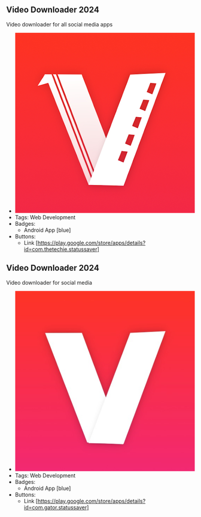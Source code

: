 ## Video Downloader 2024
Video downloader for all social media apps
- ![600x200](../assets/logo.jpg)
- Tags: Web Development
- Badges:
  - Android App [blue]
- Buttons:
  - Link [https://play.google.com/store/apps/details?id=com.thetechie.statussaver]

## Video Downloader 2024
Video downloader for social media
- ![600x200](../assets/logo2.jpeg)
- Tags: Web Development
- Badges:
  - Android App [blue]
- Buttons:
  - Link [https://play.google.com/store/apps/details?id=com.gator.statussaver]

<!-- ## Project 3
Description
- Tags: Category 3
- Badges:
  - Badge [blue]
- Buttons:
  - Link [https://example.com] -->